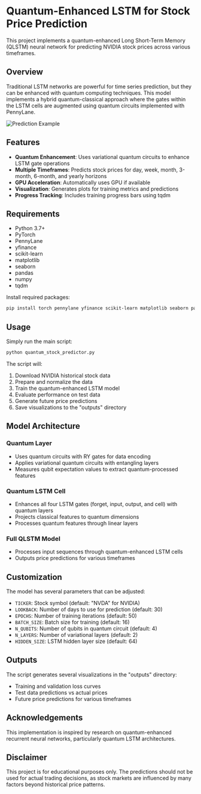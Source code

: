 # Quantum-Enhanced LSTM for Stock Price Prediction

This project implements a quantum-enhanced Long Short-Term Memory (QLSTM) neural network for predicting NVIDIA stock prices across various timeframes.

## Overview

Traditional LSTM networks are powerful for time series prediction, but they can be enhanced with quantum computing techniques. This model implements a hybrid quantum-classical approach where the gates within the LSTM cells are augmented using quantum circuits implemented with PennyLane.

![Prediction Example](outputs/prediction_vs_actual.png)

## Features

- **Quantum Enhancement**: Uses variational quantum circuits to enhance LSTM gate operations
- **Multiple Timeframes**: Predicts stock prices for day, week, month, 3-month, 6-month, and yearly horizons
- **GPU Acceleration**: Automatically uses GPU if available
- **Visualization**: Generates plots for training metrics and predictions
- **Progress Tracking**: Includes training progress bars using tqdm

## Requirements

- Python 3.7+
- PyTorch
- PennyLane
- yfinance
- scikit-learn
- matplotlib
- seaborn
- pandas
- numpy
- tqdm

Install required packages:

```bash
pip install torch pennylane yfinance scikit-learn matplotlib seaborn pandas numpy tqdm
```

## Usage

Simply run the main script:

```bash
python quantum_stock_predictor.py
```

The script will:
1. Download NVIDIA historical stock data
2. Prepare and normalize the data
3. Train the quantum-enhanced LSTM model
4. Evaluate performance on test data
5. Generate future price predictions
6. Save visualizations to the "outputs" directory

## Model Architecture

### Quantum Layer
- Uses quantum circuits with RY gates for data encoding
- Applies variational quantum circuits with entangling layers
- Measures qubit expectation values to extract quantum-processed features

### Quantum LSTM Cell
- Enhances all four LSTM gates (forget, input, output, and cell) with quantum layers
- Projects classical features to quantum dimensions
- Processes quantum features through linear layers

### Full QLSTM Model
- Processes input sequences through quantum-enhanced LSTM cells
- Outputs price predictions for various timeframes

## Customization

The model has several parameters that can be adjusted:
- `TICKER`: Stock symbol (default: "NVDA" for NVIDIA)
- `LOOKBACK`: Number of days to use for prediction (default: 30)
- `EPOCHS`: Number of training iterations (default: 50)
- `BATCH_SIZE`: Batch size for training (default: 16)
- `N_QUBITS`: Number of qubits in quantum circuit (default: 4)
- `N_LAYERS`: Number of variational layers (default: 2)
- `HIDDEN_SIZE`: LSTM hidden layer size (default: 64)

## Outputs

The script generates several visualizations in the "outputs" directory:
- Training and validation loss curves
- Test data predictions vs actual prices
- Future price predictions for various timeframes

## Acknowledgements

This implementation is inspired by research on quantum-enhanced recurrent neural networks, particularly quantum LSTM architectures.

## Disclaimer

This project is for educational purposes only. The predictions should not be used for actual trading decisions, as stock markets are influenced by many factors beyond historical price patterns.
